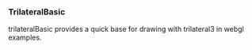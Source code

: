 ### TrilateralBasic

trilateralBasic provides a quick base for drawing with trilateral3 in webgl examples.